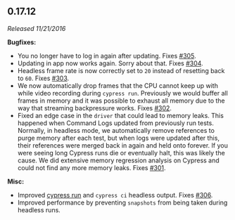 ## 0.17.12

_Released 11/21/2016_

**Bugfixes:**

- You no longer have to log in again after updating. Fixes
  [#305](https://github.com/cypress-io/cypress/issues/305).
- Updating in app now works again. Sorry about that. Fixes
  [#304](https://github.com/cypress-io/cypress/issues/304).
- Headless frame rate is now correctly set to `20` instead of resetting back to
  `60`. Fixes [#303](https://github.com/cypress-io/cypress/issues/303).
- We now automatically drop frames that the CPU cannot keep up with while video
  recording during `cypress run`. Previously we would buffer all frames in
  memory and it was possible to exhaust all memory due to the way that streaming
  backpressure works. Fixes
  [#302](https://github.com/cypress-io/cypress/issues/302).
- Fixed an edge case in the `driver` that could lead to memory leaks. This
  happened when Command Logs updated from previously run tests. Normally, in
  headless mode, we automatically remove references to purge memory after each
  test, but when logs were updated after this, their references were merged back
  in again and held onto forever. If you were seeing long Cypress runs die or
  eventually halt, this was likely the cause. We did extensive memory regression
  analysis on Cypress and could not find any more memory leaks. Fixes
  [#301](https://github.com/cypress-io/cypress/issues/301).

**Misc:**

- Improved [cypress run](/guides/guides/command-line#cypress-run) and
  `cypress ci` headless output. Fixes
  [#306](https://github.com/cypress-io/cypress/issues/306).
- Improved performance by preventing `snapshots` from being taken during
  headless runs.
